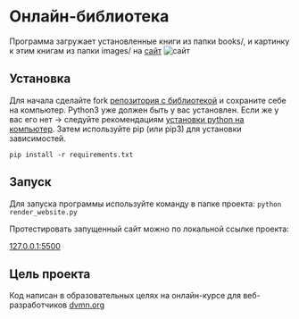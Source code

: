 # Онлайн-библиотека
Программа загружает установленные книги из папки books/, и картинку к этим книгам из папки images/ на [сайт](https://grzlx69.github.io/libraly/pages/index1.html)
![сайт](https://i.imgur.com/7LQxeYU.png)

## Установка
Для начала сделайте fork [репозитория с библиотекой](https://github.com/grzlx69/libraly) и сохраните себе на компьютер. Python3 уже должен быть у вас установлен.
Если же у вас его нет -> следуйте рекомендациям [установки python на компьютер](https://sky.pro/media/kak-ustanovit-python/). Затем используйте pip (или pip3) для установки зависимостей.

`pip install -r requirements.txt`
## Запуск
Для запуска программы используйте команду в папке проекта:
`python render_website.py`

Протестировать запущенный сайт можно по локальной ссылке проекта:

[127.0.0.1:5500](http://127.0.0.1:5500/pages/index1.html)

## Цель проекта
Код написан в образовательных целях на онлайн-курсе для веб-разработчиков [dvmn.org](dvmn.org)
